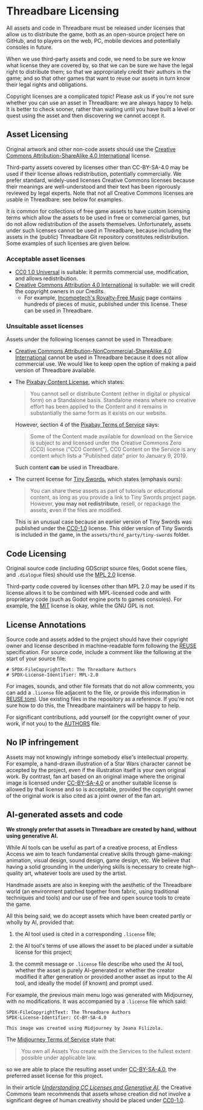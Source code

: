 <!--
SPDX-FileCopyrightText: The Threadbare Authors
SPDX-License-Identifier: MPL-2.0
-->
# Threadbare Licensing

All assets and code in Threadbare must be released under licenses that allow us
to distribute the game, both as an open-source project here on GitHub, and to
players on the web, PC, mobile devices and potentially consoles in future.

When we use third-party assets and code, we need to be sure we know what license
they are covered by, so that we can be sure we have the legal right to
distribute them; so that we appropriately credit their authors in the game; and
so that other games that want to reuse our assets in turn know their legal
rights and obligations.

Copyright licenses are a complicated topic! Please ask us if you're not sure
whether you can use an asset in Threadbare: we are always happy to help. It is
better to check sooner, rather than waiting until you have built a level or
quest using the asset and then discovering we cannot accept it.

## Asset Licensing

Original artwork and other non-code assets should use the [Creative Commons
Attribution-ShareAlike 4.0 International][CC-BY-SA-4.0] license.

Third-party assets covered by licenses other than CC-BY-SA-4.0 may be
used if their license allows redistribution, potentially commercially.
We prefer standard, widely-used licenses Creative Commons licenses because their
meanings are well-understood and their text has been rigorously reviewed by
legal experts. Note that not all Creative Commons licenses are usable in
Threadbare: see below for examples.

It is common for collections of free game assets to have custom licensing terms
which allow the assets to be used in free or commercial games, but do not allow
redistribution of the assets themselves. Unfortunately, assets under such
licenses cannot be used in Threadbare, because including the assets in the
(public) Threadbare Git repository constitutes redistribution. Some examples of
such licenses are given below.

### Acceptable asset licenses

* [CC0 1.0 Universal][CC0-1.0] is suitable: it permits commercial
  use, modification, and allows redistribution.
* [Creative Commons Attribution 4.0 International][CC-BY-4.0] is suitable: we
  will credit the copyright owners in our Credits.
  - For example, [Incompetech's Royalty-Free Music][Incompetech] page contains
    hundreds of pieces of music, published under this license. These can be
    used in Threadbare.

[CC0-1.0]: ../LICENSES/CC0-1.0
[CC-BY-4.0]: https://creativecommons.org/licenses/by/4.0/deed.en
[CC-BY-SA-4.0]: ../LICENSES/CC-BY-SA-4.0.txt
[Incompetech]: https://incompetech.com/music/royalty-free/music.html

### Unsuitable asset licenses

Assets under the following licenses cannot be used in Threadbare:

* [Creative Commons Attribution-NonCommercial-ShareAlike 4.0
  International][CC-BY-NC-SA-4.0] cannot be used in Threadbare because it does
  not allow commercial use. We would like to keep open the option of making a
  paid version of Threadbare available.

* The [Pixabay Content License][], which states:

  > You cannot sell or distribute Content (either in digital or physical form)
  > on a Standalone basis. Standalone means where no creative effort has been
  > applied to the Content and it remains in substantially the same form as it
  > exists on our website.

  However, section 4 of the [Pixabay Terms of Service][] says:

  > Some of the Content made available for download on the Service is subject to
  > and licensed under the Creative Commons Zero (CC0) license ("CC0 Content").
  > CC0 Content on the Service is any content which lists a "Published date"
  > prior to January 9, 2019.

  Such content **can** be used in Threadbare.

* The current license for [Tiny Swords][], which states (emphasis ours):

  > You can share these assets as part of tutorials or educational content, as
  > long as you provide a link to Tiny Swords project page. However, **you may
  > not redistribute**, resell, or repackage the assets, even if the files are
  > modified.

  This is an unusual case because an earlier version of Tiny Swords was
  published under the [CC0-1.0][] license. This older version of Tiny Swords is
  included in the game, in the `assets/third_party/tiny-swords` folder.

[Pixabay Content License]: https://pixabay.com/service/license-summary/
[Pixabay Terms of Service]: https://pixabay.com/service/terms/
[CC-BY-NC-SA-4.0]: https://creativecommons.org/licenses/by-nc-sa/4.0/deed.en
[Tiny Swords]: https://pixelfrog-assets.itch.io/tiny-swords

## Code Licensing

Original source code (including GDScript source files, Godot scene files, and
`.dialogue` files) should use the [MPL 2.0](../LICENSES/MPL-2.0.txt) license.

Third-party code covered by licenses other than MPL 2.0 may be used if its
license allows it to be combined with MPL-licensed code and with proprietary
code (such as Godot engine ports to games consoles). For example, the
[MIT](../LICENSES/MIT.txt) license is okay, while the GNU GPL is not.

## License Annotations

Source code and assets added to the project should have their copyright owner
and license described in machine-readable form following the
[REUSE](https://reuse.software/) specification. For source code, include a
comment like the following at the start of your source file:

```GDScript
# SPDX-FileCopyrightText: The Threadbare Authors
# SPDX-License-Identifier: MPL-2.0
```

For images, sounds, and other file formats that do not allow comments, you can
add a `.license` file adjacent to the file, or provide this information in
[REUSE.toml](../REUSE.toml). Use existing files in the repository as a
reference. If you're not sure how to do this, the Threadbare maintainers will be
happy to help.

For significant contributions, add yourself (or the copyright owner of your
work, if not you) to the [AUTHORS](../AUTHORS) file.

## No IP infringement

Assets may not knowingly infringe somebody else's intellectual property. For
example, a hand-drawn illustration of a Star Wars character cannot be accepted
by the project, even if the illustration itself is your own original work. By
contrast, fan art based on an original image where the original image is
licensed under [CC-BY-SA-4.0][] or another suitable license is allowed by that
license and so is acceptable, provided the copyright owner of the original work
is also cited as a joint owner of the fan art.

## AI-generated assets and code

**We strongly prefer that assets in Threadbare are created by hand, without
using generative AI.**

While AI tools can be useful as part of a creative process, at Endless Access we
aim to teach fundamental creative skills through game-making: animation, visual
design, sound design, game design, etc. We believe that having a solid grounding
in the underlying skills is necessary to create high-quality art, whatever tools
are used by the artist.

Handmade assets are also in keeping with the aesthetic of the Threadbare world
(an environment patched together from fabric, using traditional techniques and
tools) and our use of free and open source tools to create the game.

All this being said, we do accept assets which have been created partly or
wholly by AI, provided that:

1. the AI tool used is cited in a corresponding `.license` file;

2. the AI tool's terms of use allows the asset to be placed under a suitable
   license for this project;

3. the commit message or `.license` file describe who used the AI tool, whether
   the asset is purely AI-generated or whether the creator modified it after
   generation or provided another asset as input to the AI tool, and ideally the
   model (if known) and prompt used.

For example, the previous main menu logo
was generated with Midjourney, with no modifications. It was accompanied by a
`.license` file which said:

```
SPDX-FileCopyrightText: The Threadbare Authors
SPDX-License-Identifier: CC-BY-SA-4.0

This image was created using Midjourney by Joana Filizola.
```

The [Midjourney Terms of Service][midjourney-tos] state that:

> You own all Assets You create with the Services to the fullest extent possible
> under applicable law.

so we are able to place the resulting asset under
[CC-BY-SA-4.0](../LICENSES/CC-BY-SA-4.0.txt), the preferred asset license for
this project.

In their article
[*Understanding CC Licenses and Generative AI*][cc-ai],
the Creative Commons team recommends that assets whose creation did not involve
a significant degree of human creativity should be placed under
[CC0-1.0](../LICENSES/CC0-1.0.txt).

[midjourney-tos]: https://docs.midjourney.com/hc/en-us/articles/32083055291277-Terms-of-Service
[cc-ai]: https://creativecommons.org/2023/08/18/understanding-cc-licenses-and-generative-ai/
